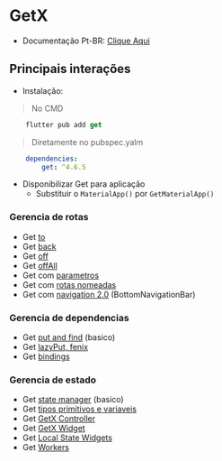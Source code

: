 # GetX

- Documentação Pt-BR: [Clique Aqui](https://github.com/jonataslaw/getx/blob/master/README.pt-br.md)

## Principais interações
- Instalação:
> No CMD
```dart
    flutter pub add get
```
> Diretamente no pubspec.yalm
```yaml
    dependencies:
        get: ^4.6.5
```
- Disponibilizar Get para aplicação
    - Substituir o `MaterialApp()` por `GetMaterialApp()`

### Gerencia de rotas
- Get [to](./Rotas/To.md)
- Get [back](./Rotas/Back.md)
- Get [off](./Rotas/Off.md)
- Get [offAll](./Rotas/OffAll.md)
- Get com [parametros](./Rotas/Enviando_Paramentros.md)
- Get com [rotas nomeadas](./Rotas/Rotas_Nomeadas.md)
- Get com [navigation 2.0](./Rotas/Navigation20.md) (BottomNavigationBar)

### Gerencia de dependencias
- Get [put and find](./GerenciamentoDeDependencias/basico_put_find.md) (basico)
- Get [lazyPut, fenix](./GerenciamentoDeDependencias/lazyput_fenix.md)
- Get [bindings](./GerenciamentoDeDependencias/Bindings/Descricao.md)

### Gerencia de estado
- Get [state manager](./GerenciamentoDeEstado/basico_state_manager.md) (basico)
- Get [tipos primitivos e variaveis](./GerenciamentoDeEstado/tipos_primitivos_variaveis.md)
- Get [GetX Controller](./GerenciamentoDeEstado/getx_controller.md)
- Get [GetX Widget](./GerenciamentoDeEstado/getx_widget.md)
- Get [Local State Widgets](./GerenciamentoDeEstado/local_state.md)
- Get [Workers](./GerenciamentoDeEstado/workers.md)